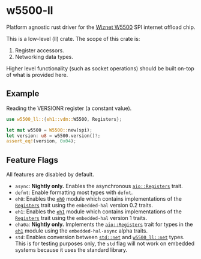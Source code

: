 # w5500-ll

Platform agnostic rust driver for the [Wiznet W5500] SPI internet offload
chip.

This is a low-level (ll) crate. The scope of this crate is:
1) Register accessors.
2) Networking data types.

Higher level functionality (such as socket operations) should be built
on-top of what is provided here.

## Example

Reading the VERSIONR register (a constant value).

```rust
use w5500_ll::{eh1::vdm::W5500, Registers};

let mut w5500 = W5500::new(spi);
let version: u8 = w5500.version()?;
assert_eq!(version, 0x04);
```

## Feature Flags

All features are disabled by default.

* `async`: **Nightly only.** Enables the asynchronous [`aio::Registers`]
  trait.
* `defmt`: Enable formatting most types with `defmt`.
* `eh0`: Enables the [`eh0`] module which contains
  implementations of the [`Registers`] trait
  using the `embedded-hal` version 0.2 traits.
* `eh1`: Enables the [`eh1`] module which contains
  implementations of the [`Registers`] trait
  using the `embedded-hal` version 1 traits.
* `eha0a`: **Nightly only.**
  Implements the [`aio::Registers`] trait for types in the [`eh1`] module
  using the `embedded-hal-async` alpha traits.
* `std`: Enables conversion between [`std::net`] and [`w5500_ll::net`] types.
  This is for testing purposes only, the `std` flag will not work on
  embedded systems because it uses the standard library.

[`std::net`]: https://doc.rust-lang.org/std/net/index.html
[Wiznet W5500]: https://www.wiznet.io/product-item/w5500/
[`aio::Registers`]: https://docs.rs/w5500-ll/latest/w5500_ll/aio/trait.Registers.html
[`aio`]: https://docs.rs/w5500-ll/latest/w5500_ll/aio/index.html
[`eh0`]: https://docs.rs/w5500-ll/latest/w5500_ll/eh0/index.html
[`eh1`]: https://docs.rs/w5500-ll/latest/w5500_ll/eh1/index.html
[`Registers`]: https://docs.rs/w5500-ll/latest/w5500_ll/trait.Registers.html
[`w5500_ll::net`]: https://docs.rs/w5500-ll/latest/w5500_ll/net/index.html
